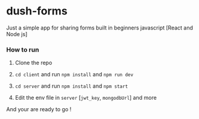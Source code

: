 # dush-forms
Just a simple app for sharing forms
built in beginners javascript [React and Node js]

### How to run

1. Clone the repo
2. `cd client` and run `npm install` and `npm run dev`
3. `cd server` and run `npm install` and `npm start`

4. Edit the env file in `server` [`jwt_key`, `mongodbUrl`] and more

And your are ready to go !
